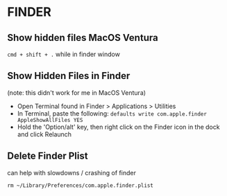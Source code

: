 # FINDER

## Show hidden files MacOS Ventura

`cmd + shift + .` while in finder window

## Show Hidden Files in Finder

(note: this didn't work for me in MacOS Ventura)

- Open Terminal found in Finder > Applications > Utilities
- In Terminal, paste the following:
  `defaults write com.apple.finder AppleShowAllFiles YES`
- Hold the 'Option/alt' key, then right click on the Finder icon in the dock
  and click Relaunch

## Delete Finder Plist

can help with slowdowns / crashing of finder

```console
rm ~/Library/Preferences/com.apple.finder.plist
```
